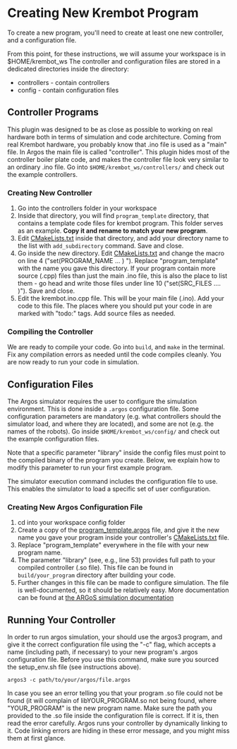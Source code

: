 # Creating New Krembot Program

To create a new program, you'll need to create at least one new controller, and a configuration file.


From this point, for these instructions, we will assume your workspace is in $HOME/krembot_ws
The controller and configuration files are stored in a dedicated directories inside the directory:

- controllers - contain controllers
- config - contain configuration files


## Controller Programs

This plugin was designed to be as close as possible to working on real hardware both in terms of simulation and code architecture. Coming from real Krembot hardware, you probably know that .ino file is used as a "main" file. In Argos the main file is called "controller". This plugin hides most of the controller boiler plate code, and makes the controller file look very similar to an ordinary .ino file. 
Go into ````$HOME/krembot_ws/controllers/```` and check out the example controllers.

### Creating New Controller

1. Go into the controllers folder in your workspace
2. Inside that directory, you will find ````program_template```` directory, that contains a template code files for krembot program.
This folder serves as an example. **Copy it and rename to match your new program**.
3. Edit [CMakeLists.txt](CMakeLists.txt) inside that directory, and add your directory name to the list with ````add_subdirectory```` command. Save and close.
4. Go inside the new directory. Edit [CMakeLists.txt](CMakeLists.txt) and change the macro on line 4 ("set(PROGRAM_NAME ... ) "). Replace "program_template" with the name you gave this directory. If your program contain more source (.cpp) files than just the main .ino file, this is also the place to list them - go head and write those files under line 10 ("set(SRC_FILES .... )"). Save and close. 
5. Edit the krembot.ino.cpp file. This will be your main file (.ino). Add your code to this file. The places where you should put your code in are marked with "todo:" tags. Add source files as needed.

### Compiling the Controller

We are ready to compile your code. Go into ````build````, and  ````make```` in the terminal.
Fix any compilation errors as needed until the code compiles cleanly. You are now ready to run
your code in simulation.


## Configuration Files

The Argos simulator requires the user to configure the simulation environment. This is done inside a ````.argos```` configuration file. Some configuration parameters are mandatory (e.g. what controllers should the simulator load, and where they are located), and some are not (e.g. the names of the robots). Go inside ````$HOME/krembot_ws/config/```` and check out the example configuration files.

Note that a specific parameter "library" inside the config files must point to the compiled binary of the program you create. 
Below, we explain how to modify this parameter to run your first example program.

The simulator execution command includes the configuration file to use. This enables the simulator to load a specific set of user configuration.

### Creating New Argos Configuration File

1. cd into your workspace config folder
2. Create a copy of the [program_template.argos](program_template.argos) file, and give it the new name you gave your program inside your controller's [CMakeLists.txt](CMakeLists.txt) file.
3. Replace "program_template" everywhere in the file with your new program name.
4. The parameter "library" (see, e.g., line 53) provides full path to your compiled controller (.so file). This file can be found in ````build/your_program```` directory after building your code.
5. Further changes in this file can be made to configure simulation. The file is well-documented, so it should be relatively easy. More documentation can be found at [the ARGoS simulation documentation](https://www.argos-sim.info/documentation.php)

## Running Your Controller

In order to run argos simulation, your should use the argos3 program, and give it the correct configuration file using the "-c" flag, which accepts a name (including path, if necessary) to your new program's .argos configuration file. Before you use this command, make sure you sourced the setup_env.sh file (see instructions above). 

````
argos3 -c path/to/your/argos/file.argos
````

In case you see an error telling you that your program .so file could not be found (it will complain of libYOUR_PROGRAM.so not being found, where "YOUR_PROGRAM" is the new program name. Make sure the path you provided to the .so file inside the configuration file is correct. If it is, then read the error carefully. Argos runs your controller by dynamically linking to it. Code linking errors are hiding in these error message, and you might miss them at first glance.
